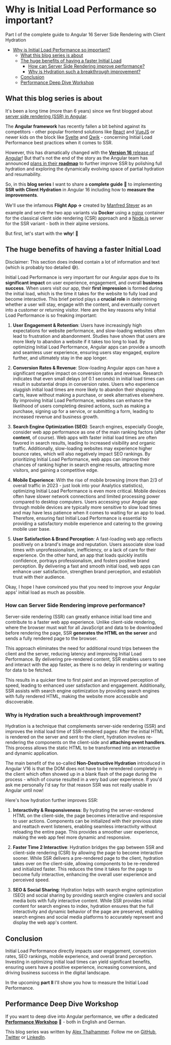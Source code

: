 # Why is Initial Load Performance so important?

Part I of the complete guide to Angular 16 Server Side Rendering with Client Hydration

<!-- TOC -->

- [Why is Initial Load Performance so important?](#why-is-initial-load-performance-so-important)
  - [What this blog series is about](#what-this-blog-series-is-about)
  - [The huge benefits of having a faster Initial Load](#the-huge-benefits-of-having-a-faster-initial-load)
    - [How can Server Side Rendering improve performance?](#how-can-server-side-rendering-improve-performance)
    - [Why is Hydration such a breakthrough improvement?](#why-is-hydration-such-a-breakthrough-improvement)
  - [Conclusion](#conclusion)
  - [Performance Deep Dive Workshop](#performance-deep-dive-workshop)
  <!-- TOC -->

## What this blog series is about

It's been a long time (more than 6 years) since we first blogged about [server side rendering (SSR) in Angular](server-side-rendering-with-angular).

The **Angular framework** has recently fallen a bit behind against its competitors - other popular frontend solutions like [React](https://react.dev/blog/2022/03/29/react-v18#new-client-and-server-rendering-apis) and [VueJS](https://vuejs.org/guide/scaling-up/ssr.html#why-ssr) or newer kids on the block like [Svelte](https://svelte.dev/docs/server-side-component-api) and [Qwik](https://qwik.builder.io/docs/guides/static-site-generation/) - concerning Initial Load Performance best practices when it comes to SSR.

However, this has dramatically changed with the [**Version 16** release of Angular](https://blog.angular.io/angular-v16-is-here-4d7a28ec680d)! But that's not the end of the story as the Angular team has announced [plans in their **roadmap**](https://angular.io/guide/roadmap#explore-hydration-and-server-side-rendering-improvements) to further improve SSR by polishing full hydration and exploring the dynamically evolving space of partial hydration and resumability.

So, in this **blog series** I want to share a **complete guide** 🥳 to implementing **SSR with Client Hydration** in Angular 16 including how to **measure the improvements**.

We'll use the infamous **Flight App** ✈️ created by [Manfred Steyer](https://twitter.com/ManfredSteyer) as an example and serve the two app variants via **Docker** using a [nginx](https://www.nginx.com/) container for the classical client side rendering (CSR) approach and a [Node.js](https://nodejs.org/) server for the SSR variant - both in their alpine versions.

But first, let's start with the **why**! 🤔

## The huge benefits of having a faster Initial Load

Disclaimer: This section does indeed contain a lot of information and text (which is probably too detailed 😅).

<!-- @Manfred, please insert this text with links once you,ve published the other posts -->
<!--If you're already experienced and/or convinced, you can of course **skip this section** and jump to [Part II: How to measure Initial Load Performance](#) or even [Part III: How to use Angular SSR with Hydration](#).-->

Initial Load Performance is very important for our Angular apps due to its **significant impact** on user experience, engagement, and overall **business success**. When users visit our app, their **first impression** is formed during the initial load, which is the time it takes for the website to fully load and become interactive. This brief period plays a **crucial role** in determining whether a user will stay, engage with the content, and eventually convert into a customer or returning visitor. Here are the key reasons why Initial Load Performance is so freaking important:

1. **User Engagement & Retention**: Users have increasingly high expectations for website performance, and slow-loading websites often lead to frustration and abandonment. Studies have shown that users are more likely to abandon a website if it takes too long to load. By optimizing Initial Load Performance, Angular apps can provide a smooth and seamless user experience, ensuring users stay engaged, explore further, and ultimately stay in the app longer.

2. **Conversion Rates & Revenue**: Slow-loading Angular apps can have a significant negative impact on conversion rates and revenue. Research indicates that even small delays (of 0.1 seconds) in initial load times can result in substantial drops in conversion rates. Users who experience sluggish initial load times are more likely to abandon their shopping carts, leave without making a purchase, or seek alternatives elsewhere. By improving Initial Load Performance, websites can enhance the likelihood of users completing desired actions, such as making a purchase, signing up for a service, or submitting a form, leading to increased revenue and business growth.

3. **Search Engine Optimization (SEO)**: Search engines, especially Google, consider web app performance as one of the main ranking factors (after **content**, of course). Web apps with faster initial load times are often favored in search results, leading to increased visibility and organic traffic. Additionally, slow-loading websites may experience higher bounce rates, which will also negatively impact SEO rankings. By prioritizing Initial Load Performance, web apps can improve their chances of ranking higher in search engine results, attracting more visitors, and gaining a competitive edge.

4. **Mobile Experience**: With the rise of mobile browsing (more than 2/3 of overall traffic in 2023 - just look into your Analytics statistics), optimizing Initial Load Performance is even more critical. Mobile devices often have slower network connections and limited processing power compared to desktop computers. Users accessing your Angular app through mobile devices are typically more sensitive to slow load times and may have less patience when it comes to waiting for an app to load. Therefore, ensuring fast Initial Load Performance is essential to providing a satisfactory mobile experience and catering to the growing mobile user base.

5. **User Satisfaction & Brand Perception**: A fast-loading web app reflects positively on a brand's image and reputation. Users associate slow load times with unprofessionalism, inefficiency, or a lack of care for their experience. On the other hand, an app that loads quickly instills confidence, portrays professionalism, and fosters positive brand perception. By delivering a fast and smooth initial load, web apps can enhance user satisfaction, strengthen brand perception, and establish trust with their audience.

Okay, I hope I have convinced you that you need to improve your Angular apps' initial load as much as possible.

### How can Server Side Rendering improve performance?

Server-side rendering (SSR) can greatly enhance initial load time and contribute to a faster web app experience. Unlike client-side rendering, where the browser must wait for all JavaScript and data to be downloaded before rendering the page, SSR **generates the HTML on the server** and sends a fully rendered page to the browser.

This approach eliminates the need for additional round trips between the client and the server, reducing latency and improving Initial Load Performance. By delivering pre-rendered content, SSR enables users to see and interact with the app faster, as there is no delay in rendering or waiting for data to be fetched.

This results in a quicker time to first paint and an improved perception of speed, leading to enhanced user satisfaction and engagement. Additionally, SSR assists with search engine optimization by providing search engines with fully rendered HTML, making the website more accessible and discoverable.

### Why is Hydration such a breakthrough improvement?

Hydration is a technique that complements server-side rendering (SSR) and improves the initial load time of SSR-rendered pages: After the initial HTML is rendered on the server and sent to the client, hydration involves re-rendering the components on the client-side and **attaching event handlers**. This process allows the static HTML to be transformed into an interactive and dynamic application.

The main benefit of the so-called **Non-Destructive Hydration** introduced in Angular V16 is that the DOM does not have to be rerendered completely in the client which often showed up in a blank flash of the page during the process - which of course resulted in a very bad user experience. If you'd ask me personally I'd say for that reason SSR was not really usable in Angular until now!

Here's how hydration further improves SSR:

1. **Interactivity & Responsiveness**: By hydrating the server-rendered HTML on the client-side, the page becomes interactive and responsive to user actions. Components can be initialized with their previous state and reattach event listeners, enabling seamless interactivity without reloading the entire page. This provides a smoother user experience, making the web app feel more dynamic and responsive.

2. **Faster Time 2 Interactive**: Hydration bridges the gap between SSR and client-side rendering (CSR) by allowing the page to become interactive sooner. While SSR delivers a pre-rendered page to the client, hydration takes over on the client-side, allowing components to be re-rendered and initialized faster. This reduces the time it takes for the page to become fully interactive, enhancing the overall user experience and perceived speed.

3. **SEO & Social Sharing**: Hydration helps with search engine optimization (SEO) and social sharing by providing search engine crawlers and social media bots with fully interactive content. While SSR provides initial content for search engines to index, hydration ensures that the full interactivity and dynamic behavior of the page are preserved, enabling search engines and social media platforms to accurately represent and display the web app's content.

## Conclusion

Initial Load Performance directly impacts user engagement, conversion rates, SEO rankings, mobile experience, and overall brand perception. Investing in optimizing initial load times can yield significant benefits, ensuring users have a positive experience, increasing conversions, and driving business success in the digital landscape.

In the upcoming **part II** I'll show you how to measure the Initial Load Performance.<!-- @Manfred, please insert link here as well -->

## Performance Deep Dive Workshop

If you want to deep dive into Angular performance, we offer a dedicated [**Performance Workshop**](https://www.angulararchitects.io/en/angular-workshops/angular-performance-workshop/) 🚀 - both in English and German.

This blog series was written by [Alex Thalhammer](https://alex.thalhammer.name/). Follow me on [GitHub](https://github.com/L-X-T), [Twitter](https://twitter.com/LX_T) or [LinkedIn](https://at.linkedin.com/in/thalhammer).
